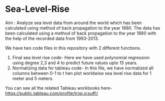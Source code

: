 # Sea-Level-Rise
Aim : Analyze sea level data from around the world which has been calculated using method of back propagation to the year 1880. The data has been calculated using a method of back propagation to the year 1880 with the help of the recorded data from 1993-2013.
 
We have two code files in this repository with 2 different functions. 
1. Final sea level rise code- Here we have used polynomial regression using degree 2,3 and 4 to predict future values upto 15 years.
2. Normalizing data for tableau code- In this file, we have normalized all columns between 0-1 to t hen plot worldwise sea level rise data for 1 meter and 5 meters.

You can see all the related Tableau workbooks here-https://public.tableau.com/profile/trop.icsu#!/

